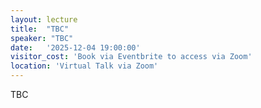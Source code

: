 ```yaml
---
layout: lecture
title:  "TBC"
speaker: "TBC"
date:   '2025-12-04 19:00:00'
visitor_cost: 'Book via Eventbrite to access via Zoom'
location: 'Virtual Talk via Zoom'
---
```

TBC